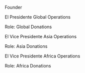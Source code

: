 Founder

El Presidente Global Operations

Role: Global Donations

El Vice Presidente Asia Operations

Role: Asia Donations


El Vice Presidente Africa Operations

Role: Africa Donations
